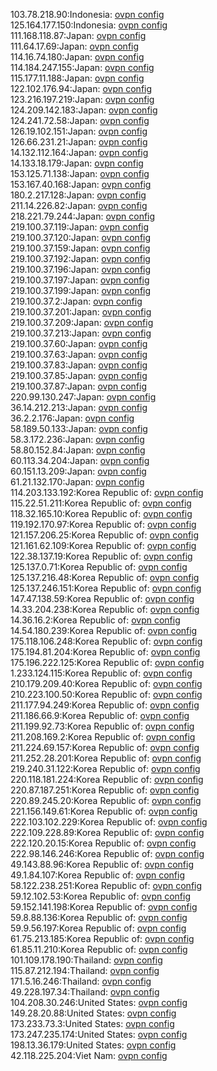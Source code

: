 103.78.218.90:Indonesia: [ovpn config](vpn/103_78_218_90.ovpn)  
125.164.177.150:Indonesia: [ovpn config](vpn/125_164_177_150.ovpn)  
111.168.118.87:Japan: [ovpn config](vpn/111_168_118_87.ovpn)  
111.64.17.69:Japan: [ovpn config](vpn/111_64_17_69.ovpn)  
114.16.74.180:Japan: [ovpn config](vpn/114_16_74_180.ovpn)  
114.184.247.155:Japan: [ovpn config](vpn/114_184_247_155.ovpn)  
115.177.11.188:Japan: [ovpn config](vpn/115_177_11_188.ovpn)  
122.102.176.94:Japan: [ovpn config](vpn/122_102_176_94.ovpn)  
123.216.197.219:Japan: [ovpn config](vpn/123_216_197_219.ovpn)  
124.209.142.183:Japan: [ovpn config](vpn/124_209_142_183.ovpn)  
124.241.72.58:Japan: [ovpn config](vpn/124_241_72_58.ovpn)  
126.19.102.151:Japan: [ovpn config](vpn/126_19_102_151.ovpn)  
126.66.231.21:Japan: [ovpn config](vpn/126_66_231_21.ovpn)  
14.132.112.164:Japan: [ovpn config](vpn/14_132_112_164.ovpn)  
14.133.18.179:Japan: [ovpn config](vpn/14_133_18_179.ovpn)  
153.125.71.138:Japan: [ovpn config](vpn/153_125_71_138.ovpn)  
153.167.40.168:Japan: [ovpn config](vpn/153_167_40_168.ovpn)  
180.2.217.128:Japan: [ovpn config](vpn/180_2_217_128.ovpn)  
211.14.226.82:Japan: [ovpn config](vpn/211_14_226_82.ovpn)  
218.221.79.244:Japan: [ovpn config](vpn/218_221_79_244.ovpn)  
219.100.37.119:Japan: [ovpn config](vpn/219_100_37_119.ovpn)  
219.100.37.120:Japan: [ovpn config](vpn/219_100_37_120.ovpn)  
219.100.37.159:Japan: [ovpn config](vpn/219_100_37_159.ovpn)  
219.100.37.192:Japan: [ovpn config](vpn/219_100_37_192.ovpn)  
219.100.37.196:Japan: [ovpn config](vpn/219_100_37_196.ovpn)  
219.100.37.197:Japan: [ovpn config](vpn/219_100_37_197.ovpn)  
219.100.37.199:Japan: [ovpn config](vpn/219_100_37_199.ovpn)  
219.100.37.2:Japan: [ovpn config](vpn/219_100_37_2.ovpn)  
219.100.37.201:Japan: [ovpn config](vpn/219_100_37_201.ovpn)  
219.100.37.209:Japan: [ovpn config](vpn/219_100_37_209.ovpn)  
219.100.37.213:Japan: [ovpn config](vpn/219_100_37_213.ovpn)  
219.100.37.60:Japan: [ovpn config](vpn/219_100_37_60.ovpn)  
219.100.37.63:Japan: [ovpn config](vpn/219_100_37_63.ovpn)  
219.100.37.83:Japan: [ovpn config](vpn/219_100_37_83.ovpn)  
219.100.37.85:Japan: [ovpn config](vpn/219_100_37_85.ovpn)  
219.100.37.87:Japan: [ovpn config](vpn/219_100_37_87.ovpn)  
220.99.130.247:Japan: [ovpn config](vpn/220_99_130_247.ovpn)  
36.14.212.213:Japan: [ovpn config](vpn/36_14_212_213.ovpn)  
36.2.2.176:Japan: [ovpn config](vpn/36_2_2_176.ovpn)  
58.189.50.133:Japan: [ovpn config](vpn/58_189_50_133.ovpn)  
58.3.172.236:Japan: [ovpn config](vpn/58_3_172_236.ovpn)  
58.80.152.84:Japan: [ovpn config](vpn/58_80_152_84.ovpn)  
60.113.34.204:Japan: [ovpn config](vpn/60_113_34_204.ovpn)  
60.151.13.209:Japan: [ovpn config](vpn/60_151_13_209.ovpn)  
61.21.132.170:Japan: [ovpn config](vpn/61_21_132_170.ovpn)  
114.203.133.192:Korea Republic of: [ovpn config](vpn/114_203_133_192.ovpn)  
115.22.51.211:Korea Republic of: [ovpn config](vpn/115_22_51_211.ovpn)  
118.32.165.10:Korea Republic of: [ovpn config](vpn/118_32_165_10.ovpn)  
119.192.170.97:Korea Republic of: [ovpn config](vpn/119_192_170_97.ovpn)  
121.157.206.25:Korea Republic of: [ovpn config](vpn/121_157_206_25.ovpn)  
121.161.62.109:Korea Republic of: [ovpn config](vpn/121_161_62_109.ovpn)  
122.38.137.19:Korea Republic of: [ovpn config](vpn/122_38_137_19.ovpn)  
125.137.0.71:Korea Republic of: [ovpn config](vpn/125_137_0_71.ovpn)  
125.137.216.48:Korea Republic of: [ovpn config](vpn/125_137_216_48.ovpn)  
125.137.246.151:Korea Republic of: [ovpn config](vpn/125_137_246_151.ovpn)  
147.47.138.59:Korea Republic of: [ovpn config](vpn/147_47_138_59.ovpn)  
14.33.204.238:Korea Republic of: [ovpn config](vpn/14_33_204_238.ovpn)  
14.36.16.2:Korea Republic of: [ovpn config](vpn/14_36_16_2.ovpn)  
14.54.180.239:Korea Republic of: [ovpn config](vpn/14_54_180_239.ovpn)  
175.118.106.248:Korea Republic of: [ovpn config](vpn/175_118_106_248.ovpn)  
175.194.81.204:Korea Republic of: [ovpn config](vpn/175_194_81_204.ovpn)  
175.196.222.125:Korea Republic of: [ovpn config](vpn/175_196_222_125.ovpn)  
1.233.124.115:Korea Republic of: [ovpn config](vpn/1_233_124_115.ovpn)  
210.179.209.40:Korea Republic of: [ovpn config](vpn/210_179_209_40.ovpn)  
210.223.100.50:Korea Republic of: [ovpn config](vpn/210_223_100_50.ovpn)  
211.177.94.249:Korea Republic of: [ovpn config](vpn/211_177_94_249.ovpn)  
211.186.66.9:Korea Republic of: [ovpn config](vpn/211_186_66_9.ovpn)  
211.199.92.73:Korea Republic of: [ovpn config](vpn/211_199_92_73.ovpn)  
211.208.169.2:Korea Republic of: [ovpn config](vpn/211_208_169_2.ovpn)  
211.224.69.157:Korea Republic of: [ovpn config](vpn/211_224_69_157.ovpn)  
211.252.28.201:Korea Republic of: [ovpn config](vpn/211_252_28_201.ovpn)  
219.240.31.122:Korea Republic of: [ovpn config](vpn/219_240_31_122.ovpn)  
220.118.181.224:Korea Republic of: [ovpn config](vpn/220_118_181_224.ovpn)  
220.87.187.251:Korea Republic of: [ovpn config](vpn/220_87_187_251.ovpn)  
220.89.245.20:Korea Republic of: [ovpn config](vpn/220_89_245_20.ovpn)  
221.156.149.61:Korea Republic of: [ovpn config](vpn/221_156_149_61.ovpn)  
222.103.102.229:Korea Republic of: [ovpn config](vpn/222_103_102_229.ovpn)  
222.109.228.89:Korea Republic of: [ovpn config](vpn/222_109_228_89.ovpn)  
222.120.20.15:Korea Republic of: [ovpn config](vpn/222_120_20_15.ovpn)  
222.98.146.246:Korea Republic of: [ovpn config](vpn/222_98_146_246.ovpn)  
49.143.88.96:Korea Republic of: [ovpn config](vpn/49_143_88_96.ovpn)  
49.1.84.107:Korea Republic of: [ovpn config](vpn/49_1_84_107.ovpn)  
58.122.238.251:Korea Republic of: [ovpn config](vpn/58_122_238_251.ovpn)  
59.12.102.53:Korea Republic of: [ovpn config](vpn/59_12_102_53.ovpn)  
59.152.141.198:Korea Republic of: [ovpn config](vpn/59_152_141_198.ovpn)  
59.8.88.136:Korea Republic of: [ovpn config](vpn/59_8_88_136.ovpn)  
59.9.56.197:Korea Republic of: [ovpn config](vpn/59_9_56_197.ovpn)  
61.75.213.185:Korea Republic of: [ovpn config](vpn/61_75_213_185.ovpn)  
61.85.11.210:Korea Republic of: [ovpn config](vpn/61_85_11_210.ovpn)  
101.109.178.190:Thailand: [ovpn config](vpn/101_109_178_190.ovpn)  
115.87.212.194:Thailand: [ovpn config](vpn/115_87_212_194.ovpn)  
171.5.16.246:Thailand: [ovpn config](vpn/171_5_16_246.ovpn)  
49.228.197.34:Thailand: [ovpn config](vpn/49_228_197_34.ovpn)  
104.208.30.246:United States: [ovpn config](vpn/104_208_30_246.ovpn)  
149.28.20.88:United States: [ovpn config](vpn/149_28_20_88.ovpn)  
173.233.73.3:United States: [ovpn config](vpn/173_233_73_3.ovpn)  
173.247.235.174:United States: [ovpn config](vpn/173_247_235_174.ovpn)  
198.13.36.179:United States: [ovpn config](vpn/198_13_36_179.ovpn)  
42.118.225.204:Viet Nam: [ovpn config](vpn/42_118_225_204.ovpn)  
